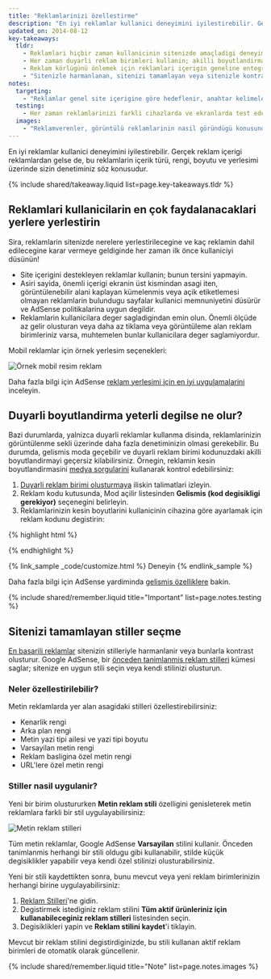 ```yaml
---
title: "Reklamlarinizi özellestirme"
description: "En iyi reklamlar kullanici deneyimini iyilestirebilir. Gerçek reklam içerigi reklamlardan gelse de, bu reklamlarin içerik türü, rengi, boyutu ve yerlesimi üzerinde sizin denetiminiz söz konusudur."
updated_on: 2014-08-12
key-takeaways:
  tldr: 
    - Reklamlari hiçbir zaman kullanicinin sitenizde amaçladigi deneyime müdahale edecek sekilde yerlestirmeyin; ekranin üst kisimdaki reklamlarin önemli içerigi asagi itmediginden emin olun.
    - Her zaman duyarli reklam birimleri kullanin; akilli boyutlandirma yeterli degilse gelismis moda geçin.
    - Reklam körlügünü önlemek için reklamlari içerigin geneline entegre etmenizi saglayacak firsatlar arayin.
    - "Sitenizle harmanlanan, sitenizi tamamlayan veya sitenizle kontrast olusturan metin stilleri seçin."
notes:
  targeting:
    - "Reklamlar genel site içerigine göre hedeflenir, anahtar kelimelere veya kategorilere göre hedeflenmez. Belirli konularla ilgili reklamlari görüntülemek istiyorsaniz, bu konularla ilgili tam cümleler ve paragraflar ekleyin."
  testing:
    - Her zaman reklamlarinizi farkli cihazlarda ve ekranlarda test ederek duyarli davranisin dogru bir sekilde çalistigindan emin olun.
  images:
    - "Reklamverenler, görüntülü reklamlarinin nasil göründügü konusunda tam denetime sahiptir. Sitenizde görünen görüntülü reklamlarin türlerini, reklam yerlesimi ve boyutlandirmasi kullanarak etkileyebilirsiniz, ancak gerçekte resim içerigini kontrol edemezsiniz."
---
```


<p class="intro">
  En iyi reklamlar kullanici deneyimini iyilestirebilir. Gerçek reklam içerigi reklamlardan gelse de, bu reklamlarin içerik türü, rengi, boyutu ve yerlesimi üzerinde sizin denetiminiz söz konusudur.
</p>




{% include shared/takeaway.liquid list=page.key-takeaways.tldr %}

## Reklamlari kullanicilarin en çok faydalanacaklari yerlere yerlestirin

Sira, reklamlarin sitenizde nerelere yerlestirilecegine
ve kaç reklamin dahil edilecegine karar vermeye geldiginde her zaman ilk önce kullaniciyi düsünün!

* Site içerigini destekleyen reklamlar kullanin; bunun tersini yapmayin.
* Asiri sayida, önemli içerigi ekranin üst kismindan asagi iten, görüntülenebilir alani kaplayan kümelenmis veya açik etiketlemesi olmayan reklamlarin bulundugu sayfalar kullanici memnuniyetini düsürür ve AdSense politikalarina uygun degildir.
* Reklamlarin kullanicilara deger sagladigindan emin olun. Önemli ölçüde az gelir olusturan veya daha az tiklama veya görüntüleme alan reklam birimleriniz varsa, muhtemelen bunlar kullanicilara deger saglamiyordur.

Mobil reklamlar için örnek yerlesim seçenekleri:

<img src="images/mobile_ads_placement.png" class="center" alt="Örnek mobil resim reklam">

Daha fazla bilgi için AdSense 
[reklam yerlesimi için en iyi uygulamalarini](https://support.google.com/adsense/answer/1282097) inceleyin.


## Duyarli boyutlandirma yeterli degilse ne olur?
Bazi durumlarda, yalnizca duyarli reklamlar kullanma disinda, reklamlarinizin görüntülenme sekli üzerinde daha fazla denetiminizin olmasi gerekebilir.  Bu durumda, gelismis moda geçebilir ve duyarli reklam birimi kodunuzdaki akilli boyutlandirmayi geçersiz kilabilirsiniz. 
Örnegin, reklamin kesin boyutlandirmasini [medya sorgularini]({{site.fundamentals}}/layouts/rwd-fundamentals/use-media-queries.html) kullanarak kontrol edebilirsiniz:

1. [Duyarli reklam birimi olusturmaya]({{site.fundamentals}}/monetization/ads/include-ads.html#create-ad-units) iliskin talimatlari izleyin.
2. Reklam kodu kutusunda, Mod açilir listesinden <strong>Gelismis (kod degisikligi gerekiyor)</strong> seçenegini belirleyin.
3. Reklamlarinizin kesin boyutlarini kullanicinin cihazina göre ayarlamak için reklam kodunu degistirin:

{% highlight html %}
<ins class="adsbygoogle adslot_1"
    style="display:block;"
    data-ad-client="ca-pub-1234"
    data-ad-slot="5678"></ins>
<script async src="//pagead2.googlesyndication.com/pagead/js/adsbygoogle.js"></script>
<script>(adsbygoogle = window.adsbygoogle || []).push({});</script>
{% endhighlight %}

{% link_sample _code/customize.html %}
  Deneyin
{% endlink_sample %}

Daha fazla bilgi için AdSense yardiminda [gelismis özelliklere](https://support.google.com/adsense/answer/3543893) bakin.

{% include shared/remember.liquid title="Important" list=page.notes.testing %}

## Sitenizi tamamlayan stiller seçme

[En basarili reklamlar](https://support.google.com/adsense/answer/17957) sitenizin stilleriyle harmanlanir veya bunlarla kontrast olusturur. Google AdSense, bir [önceden tanimlanmis reklam stilleri](https://support.google.com/adsense/answer/6002585) kümesi saglar; sitenize en uygun stili seçin veya kendi stilinizi olusturun.

### Neler özellestirilebilir?

Metin reklamlarda yer alan asagidaki stilleri özellestirebilirsiniz:

* Kenarlik rengi
* Arka plan rengi
* Metin yazi tipi ailesi ve yazi tipi boyutu
* Varsayilan metin rengi
* Reklam basligina özel metin rengi
* URL'lere özel metin rengi

### Stiller nasil uygulanir?

Yeni bir birim olustururken <strong>Metin reklam stili</strong> özelligini genisleterek metin reklamlara farkli bir stil uygulayabilirsiniz:

<img src="images/customize.png" class="center" alt="Metin reklam stilleri">

Tüm metin reklamlar, Google AdSense <strong>Varsayilan</strong> stilini kullanir.  Önceden tanimlanmis herhangi bir stili oldugu gibi kullanabilir, stilde küçük degisiklikler yapabilir veya kendi özel stilinizi olusturabilirsiniz.

Yeni bir stili kaydettikten sonra, bunu mevcut veya 
yeni reklam birimlerinizin herhangi birine uygulayabilirsiniz:

1. [Reklam Stilleri](https://www.google.com/adsense/app#myads-springboard/view=AD_STYLES)'ne gidin.
2. Degistirmek istediginiz reklam stilini <strong>Tüm aktif ürünleriniz için kullanabileceginiz reklam stilleri</strong> listesinden seçin.
3. Degisiklikleri yapin ve <strong>Reklam stilini kaydet</strong>'i tiklayin.

Mevcut bir reklam stilini degistirdiginizde, bu stili kullanan aktif reklam birimleri de otomatik olarak güncellenir.

{% include shared/remember.liquid title="Note" list=page.notes.images %}


